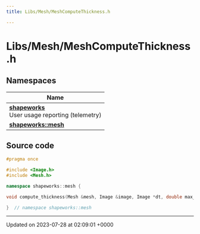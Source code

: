 ```yaml
---
title: Libs/Mesh/MeshComputeThickness.h

---
```


# Libs/Mesh/MeshComputeThickness.h



## Namespaces

| Name           |
| -------------- |
| **[shapeworks](../Namespaces/namespaceshapeworks.md)** <br>User usage reporting (telemetry)  |
| **[shapeworks::mesh](../Namespaces/namespaceshapeworks_1_1mesh.md)**  |




## Source code

```cpp
#pragma once

#include <Image.h>
#include <Mesh.h>

namespace shapeworks::mesh {

void compute_thickness(Mesh &mesh, Image &image, Image *dt, double max_dist, std::string distance_mesh);

}  // namespace shapeworks::mesh
```


-------------------------------

Updated on 2023-07-28 at 02:09:01 +0000
